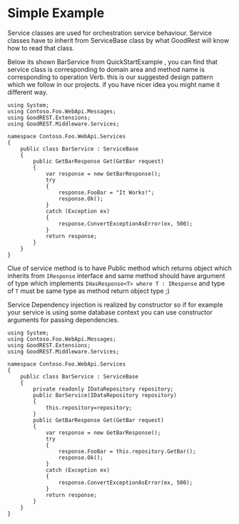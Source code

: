 # Simple Example
Service classes are used for orchestration service behaviour. Service classes have to inherit from ServiceBase class by what GoodRest will know how to read that class.

Below its shown BarService from QuickStartExample , you can find that service class is corresponding to domain area and method name is corresponding to operation Verb. 
this is our suggested design pattern which we follow in our projects. if you have nicer idea you might name it different way.
```
using System;
using Contoso.Foo.WebApi.Messages;
using GoodREST.Extensions;
using GoodREST.Middleware.Services;

namespace Contoso.Foo.WebApi.Services
{
    public class BarService : ServiceBase
    {
        public GetBarResponse Get(GetBar request)
        {
            var response = new GetBarResponse();
            try
            {
                response.FooBar = "It Works!";
                response.Ok();
            }
            catch (Exception ex)
            {
                response.ConvertExceptionAsError(ex, 500);
            }
            return response;
        }
    }
}
```
Clue of service method is to have Public method which returns object which inherits from `IResponse` interface and same method should have argument of type which implements `IHasResponse<T> where T : IResponse` and type of `T` must be same type as method return object type ;)


Service Dependency injection is realized by constructor so if for example your service is using some database context you can use constructor arguments for passing dependencies. 
```
using System;
using Contoso.Foo.WebApi.Messages;
using GoodREST.Extensions;
using GoodREST.Middleware.Services;

namespace Contoso.Foo.WebApi.Services
{
    public class BarService : ServiceBase
    {
        private readonly IDataRepository repository;
        public BarService(IDataRepository repository)
        {
            this.repository=repository;
        }
        public GetBarResponse Get(GetBar request)
        {
            var response = new GetBarResponse();
            try
            {
                response.FooBar = this.repository.GetBar();
                response.Ok();
            }
            catch (Exception ex)
            {
                response.ConvertExceptionAsError(ex, 500);
            }
            return response;
        }
    }
}
```
